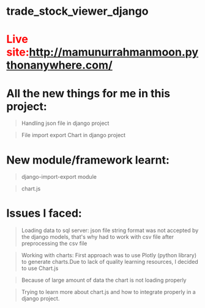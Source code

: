 # trade_stock_viewer_django
# <font color="red">Live site:</font>http://mamunurrahmanmoon.pythonanywhere.com/
# All the new things for me in this project:
  > Handling json file in django project

  > File import export Chart in django project

# New module/framework learnt:
> django-import-export module
 
> chart.js

# Issues I faced:
> Loading data to sql server: json file string format was not accepted by the django models, that's why had to work with csv file after preprocessing the csv file
 
> Working with charts: First approach was to use Plotly (python library) to generate charts.Due to lack of quality learning resources, I decided to use Chart.js

> Because of large amount of data the chart is not loading properly

> Trying to learn more about chart.js and how to integrate properly in a django project.
